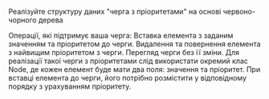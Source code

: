 
Реалізуйте структуру даних "черга з пріоритетами" на основі червоно-чорного дерева

Операції, які підтримує ваша черга:
Вставка елемента з заданим значенням та пріоритетом до черги.
Видалення та повернення елемента з найвищим пріоритетом з черги.
Перегляд черги без її зміни.
Для реалізації такої черги з пріоритетами слід використати окремий клас Node, 
де кожен елемент буде мати два поля: значення та пріоритет. 
При вставці елемента до черги, його потрібно розмістити у відповідному порядку 
з урахуванням пріоритету.
